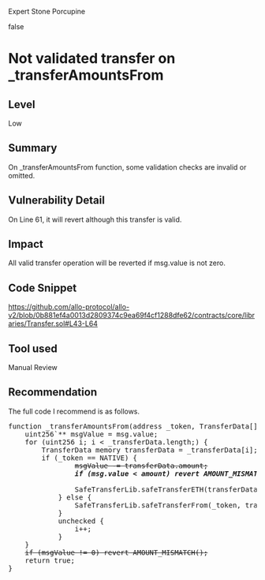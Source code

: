 Expert Stone Porcupine

false

# Not validated transfer on _transferAmountsFrom
## Level

Low
## Summary

On _transferAmountsFrom function, some validation checks are invalid or omitted.

## Vulnerability Detail

On Line 61, it will revert although this transfer is valid.

## Impact

All valid transfer operation will be reverted if msg.value is not zero.

## Code Snippet

https://github.com/allo-protocol/allo-v2/blob/0b881ef4a0013d2809374c9ea69f4cf1288dfe62/contracts/core/libraries/Transfer.sol#L43-L64

## Tool used

Manual Review

## Recommendation

The full code I recommend is as follows.

<pre>
function _transferAmountsFrom(address _token, TransferData[] memory _transferData) internal returns (bool) {
    uint256`** msgValue = msg.value;
    for (uint256 i; i < _transferData.length;) {
        TransferData memory transferData = _transferData[i];
	    if (_token == NATIVE) {
                <s>msgValue -= transferData.amount;</s>
                <em><b>if (msg.value < amount) revert AMOUNT_MISMATCH();  // newly appended </b></em>

                SafeTransferLib.safeTransferETH(transferData.to, transferData.amount);
            } else {
                SafeTransferLib.safeTransferFrom(_token, transferData.from, transferData.to, transferData.amount);
            }
            unchecked {
                i++;
            }
    }
    <s>if (msgValue != 0) revert AMOUNT_MISMATCH();</s>
    return true;
}
</pre>
    